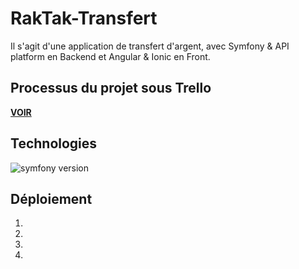 # RakTak-Transfert
Il s'agit d'une application de transfert d'argent, avec Symfony & API platform en Backend et Angular & Ionic en Front.


## Processus du projet sous Trello
[**VOIR**](https://trello.com/b/CAxsYujY/raktak-transfert)


## Technologies
![symfony version](https://img.shields.io/badge/Symfony-5.0.1-brightgreen)


## Déploiement
1. 
2. 
3. 
4. 